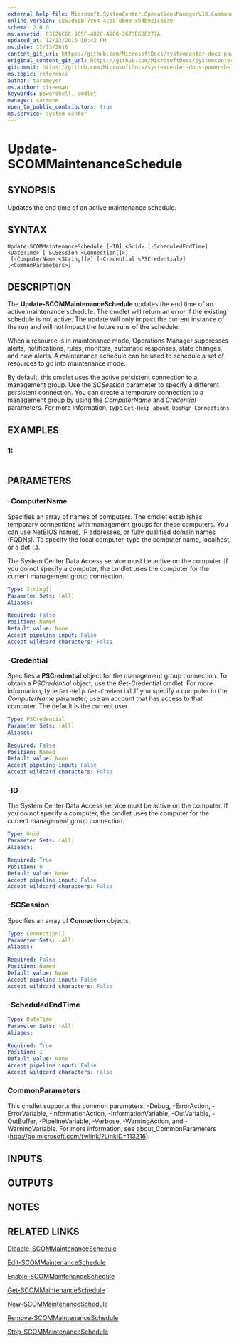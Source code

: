 ```yaml
---
external help file: Microsoft.SystemCenter.OperationsManagerV10.Commands.dll-Help.xml
online version: c853d66b-7c64-4ca8-bb00-5b4b921ca6a9
schema: 2.0.0
ms.assetid: 03126C6C-9E5F-402C-A980-2673E6DE277A
updated_at: 12/13/2016 10:42 PM
ms.date: 12/13/2016
content_git_url: https://github.com/MicrosoftDocs/systemcenter-docs-powershell/blob/master/systemcenter-cmdlets/OperationsManager/v1/Update-SCOMMaintenanceSchedule.md
original_content_git_url: https://github.com/MicrosoftDocs/systemcenter-docs-powershell/blob/master/systemcenter-cmdlets/OperationsManager/v1/Update-SCOMMaintenanceSchedule.md
gitcommit: https://github.com/MicrosoftDocs/systemcenter-docs-powershell/blob/ea9507ac2178040476af5407227db8cb97701ea9/systemcenter-cmdlets/OperationsManager/v1/Update-SCOMMaintenanceSchedule.md
ms.topic: reference
author: tarameyer
ms.author: cfreeman
keywords: powershell, cmdlet
manager: carmonm
open_to_public_contributors: true
ms.service: system-center
---
```


# Update-SCOMMaintenanceSchedule

## SYNOPSIS
Updates the end time of an active maintenance schedule.

## SYNTAX

```
Update-SCOMMaintenanceSchedule [-ID] <Guid> [-ScheduledEndTime] <DateTime> [-SCSession <Connection[]>]
 [-ComputerName <String[]>] [-Credential <PSCredential>] [<CommonParameters>]
```

## DESCRIPTION
The **Update-SCOMMaintenanceSchedule** updates the end time of an active maintenance schedule.
The cmdlet will return an error if the existing schedule is not active.
The update will only impact the current instance of the run and will not impact the future runs of the schedule.

When a resource is in maintenance mode, Operations Manager suppresses alerts, notifications, rules, monitors, automatic responses, state changes, and new alerts.
A maintenance schedule can be used to schedule a set of resources to go into maintenance mode.

By default, this cmdlet uses the active persistent connection to a management group.
Use the *SCSession* parameter to specify a different persistent connection.
You can create a temporary connection to a management group by using the *ComputerName* and *Credential* parameters.
For more information, type `Get-Help about_OpsMgr_Connections`.

## EXAMPLES

### 1:
```

```

## PARAMETERS

### -ComputerName
Specifies an array of names of computers.
The cmdlet establishes temporary connections with management groups for these computers.
You can use NetBIOS names, IP addresses, or fully qualified domain names (FQDNs).
To specify the local computer, type the computer name, localhost, or a dot (.).

The System Center Data Access service must be active on the computer.
If you do not specify a computer, the cmdlet uses the computer for the current management group connection.

```yaml
Type: String[]
Parameter Sets: (All)
Aliases: 

Required: False
Position: Named
Default value: None
Accept pipeline input: False
Accept wildcard characters: False
```

### -Credential
Specifies a **PSCredential** object for the management group connection.
To obtain a *PSCredential* object, use the Get-Credential cmdlet.
For more information, type `Get-Help Get-Credential`.If you specify a computer in the *ComputerName* parameter, use an account that has access to that computer.
The default is the current user.

```yaml
Type: PSCredential
Parameter Sets: (All)
Aliases: 

Required: False
Position: Named
Default value: None
Accept pipeline input: False
Accept wildcard characters: False
```

### -ID
The System Center Data Access service must be active on the computer.
If you do not specify a computer, the cmdlet uses the computer for the current management group connection.

```yaml
Type: Guid
Parameter Sets: (All)
Aliases: 

Required: True
Position: 0
Default value: None
Accept pipeline input: False
Accept wildcard characters: False
```

### -SCSession
Specifies an array of **Connection** objects.

```yaml
Type: Connection[]
Parameter Sets: (All)
Aliases: 

Required: False
Position: Named
Default value: None
Accept pipeline input: False
Accept wildcard characters: False
```

### -ScheduledEndTime
```yaml
Type: DateTime
Parameter Sets: (All)
Aliases: 

Required: True
Position: 1
Default value: None
Accept pipeline input: False
Accept wildcard characters: False
```

### CommonParameters
This cmdlet supports the common parameters: -Debug, -ErrorAction, -ErrorVariable, -InformationAction, -InformationVariable, -OutVariable, -OutBuffer, -PipelineVariable, -Verbose, -WarningAction, and -WarningVariable. For more information, see about_CommonParameters (http://go.microsoft.com/fwlink/?LinkID=113216).

## INPUTS

## OUTPUTS

## NOTES

## RELATED LINKS

[Disable-SCOMMaintenanceSchedule](xref:OperationsManager/v1/Disable-SCOMMaintenanceSchedule.md)

[Edit-SCOMMaintenanceSchedule](xref:OperationsManager/v1/Edit-SCOMMaintenanceSchedule.md)

[Enable-SCOMMaintenanceSchedule](xref:OperationsManager/v1/Enable-SCOMMaintenanceSchedule.md)

[Get-SCOMMaintenanceSchedule](xref:OperationsManager/v1/Get-SCOMMaintenanceSchedule.md)

[New-SCOMMaintenanceSchedule](xref:OperationsManager/v1/New-SCOMMaintenanceSchedule.md)

[Remove-SCOMMaintenanceSchedule](xref:OperationsManager/v1/Remove-SCOMMaintenanceSchedule.md)

[Stop-SCOMMaintenanceSchedule](xref:OperationsManager/v1/Stop-SCOMMaintenanceSchedule.md)

